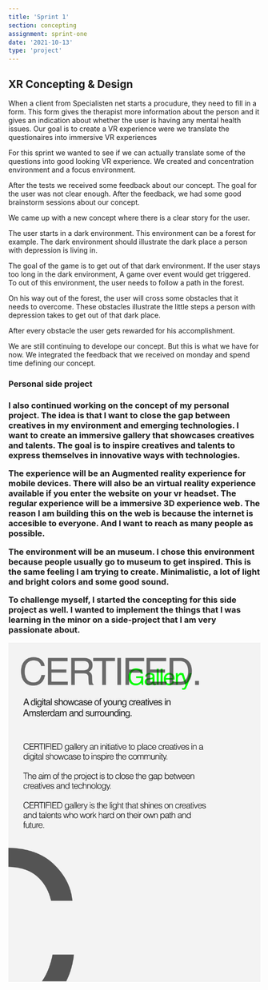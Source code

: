 ```yaml
---
title: 'Sprint 1'
section: concepting
assignment: sprint-one
date: '2021-10-13'
type: 'project'
---
```


<h2>XR Concepting & Design</h2>

<p>
When a client from Specialisten net starts a procudure, they need to fill in a form. This form gives the therapist more information about the person and it gives an indication about whether the user is having any mental health issues. Our goal is to create a VR experience were we translate the questionaires into immersive VR experiences
</p>

<p>
For this sprint we wanted to see if we can actually translate some of the questions into good looking VR experience.
We created and concentration environment and a focus environment.
</p>

<p>
After the tests we received some feedback about our concept. The goal for the user was not clear enough. After the feedback, we had some good brainstorm sessions about our concept.
</p>

<p>
We came up with a new concept where there is a clear story for the user.
</p>

<p>
The user starts in a dark environment. This environment can be a forest for example. The dark environment should illustrate the dark place a person with depression is living in.
</p>

<p>
The goal of the game is to get out of that dark environment. If the user stays too long in the dark environment, A game over event would get triggered. To out of this environment, the user needs to follow a path in the forest.
</p>

<p>
On his way out of the forest, the user will cross some obstacles that it needs to overcome. These obstacles illustrate the little steps a person with depression takes to get out of that dark place.
</p>

<p>
After every obstacle the user gets rewarded for his accomplishment.
</p>

<p>
We are still continuing to develope our concept. But this is what we have for now. We integrated the feedback that we received on monday and spend time defining our concept.
</p>

<h3>Personal side project<h3/>

<p>I also continued working on the concept of my personal project. The idea is that I want to close the gap between creatives in my environment and emerging technologies. I want to create an immersive gallery that showcases creatives and talents. The goal is to inspire creatives and talents to express themselves in innovative ways with technologies.
</p>

<p>
The experience will be an Augmented reality experience for mobile devices. There will also be an virtual reality experience available if you enter the website on your vr headset. The regular experience will be a immersive 3D experience web. The reason I am building this on the web is because the internet is accesible to everyone. And I want to reach as many people as possible.
</p>

<p>
The environment will be an museum. I chose this environment because people usually go to museum to get inspired. This is the same feeling I am trying to create. Minimalistic, a lot of light and bright colors and some good sound.
</p>

<p>To challenge myself, I started the concepting for this side project as well. I wanted to implement the things that I was learning in the minor on a side-project that I am very passionate about.</p>

![Certified Gallery](../../utils/assets/certified-gallery.png)
